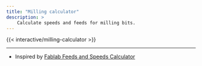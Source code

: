 ```yaml
---
title: "Milling calculator"
description: >
    Calculate speeds and feeds for milling bits.
---
```


{{< interactive/milling-calculator >}}

---

- Inspired by [Fablab Feeds and Speeds Calculator](https://pub.pages.cba.mit.edu/feed_speeds/)
